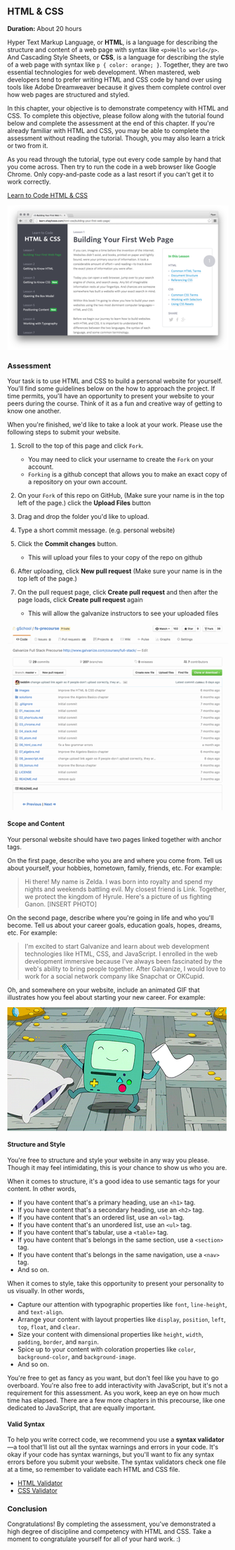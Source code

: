 ## HTML & CSS

**Duration:** About 20 hours

Hyper Text Markup Language, or **HTML**, is a language for describing the structure and content of a web page with syntax like `<p>Hello world</p>`. And Cascading Style Sheets, or **CSS**, is a language for describing the style of a web page with syntax like `p { color: orange; }`. Together, they are two essential technologies for web development. When mastered, web developers tend to prefer writing HTML and CSS code by hand over using tools like Adobe Dreamweaver because it gives them complete control over how web pages are structured and styled.

In this chapter, your objective is to demonstrate competency with HTML and CSS. To complete this objective, please follow along with the tutorial found below and complete the assessment at the end of this chapter. If you're already familiar with HTML and CSS, you may be able to complete the assessment without reading the tutorial. Though, you may also learn a trick or two from it.

As you read through the tutorial, type out every code sample by hand that you come across. Then try to run the code in a web browser like Google Chrome. Only copy-and-paste code as a last resort if you can't get it to work correctly.

[Learn to Code HTML & CSS][learn-html-css]

[![](images/html_css.png)][learn-html-css]

### Assessment

Your task is to use HTML and CSS to build a personal website for yourself. You'll find some guidelines below on the how to approach the project. If time permits, you'll have an opportunity to present your website to your peers during the course. Think of it as a fun and creative way of getting to know one another.

When you're finished, we'd like to take a look at your work. Please use the following steps to submit your website.

1. Scroll to the top of this page and click `Fork`.
	* You may need to click your username to create the `Fork` on your account.
	* `Forking` is a github concept that allows you to make an exact copy of a repository on your own account.

1. On your `Fork` of this repo on GitHub, (Make sure your name is in the top left of the page.) click the **Upload Files** button

1. Drag and drop the folder you'd like to upload.

1. Type a short commit message. (e.g. personal website)

1. Click the **Commit changes** button.
	* This will upload your files to your copy of the repo on github

1. After uploading, click **New pull request** (Make sure your name is in the top left of the page.)

1. On the pull request page, click **Create pull request** and then after the page loads, click  **Create pull request** again
	* This will allow the galvanize instructors to see your uploaded files

![](images/github_upload.gif)

#### Scope and Content

Your personal website should have two pages linked together with anchor tags.

On the first page, describe who you are and where you come from. Tell us about yourself, your hobbies, hometown, family, friends, etc. For example:

> Hi there! My name is Zelda. I was born into royalty and spend my nights and weekends battling evil. My closest friend is Link. Together, we protect the kingdom of Hyrule. Here's a picture of us fighting Ganon. [INSERT PHOTO]

On the second page, describe where you're going in life and who you'll become. Tell us about your career goals, education goals, hopes, dreams, etc. For example:

> I'm excited to start Galvanize and learn about web development technologies like HTML, CSS, and JavaScript. I enrolled in the web development immersive because I've always been fascinated by the web's ability to bring people together. After Galvanize, I would love to work for a social network company like Snapchat or OKCupid.

Oh, and somewhere on your website, include an animated GIF that illustrates how you feel about starting your new career. For example:

![](images/bmo.gif)

#### Structure and Style

You're free to structure and style your website in any way you please. Though it may feel intimidating, this is your chance to show us who you are.

When it comes to structure, it's a good idea to use semantic tags for your content. In other words,

- If you have content that's a primary heading, use an `<h1>` tag.
- If you have content that's a secondary heading, use an `<h2>` tag.
- If you have content that's an ordered list, use an `<ol>` tag.
- If you have content that's an unordered list, use an `<ul>` tag.
- If you have content that's tabular, use a `<table>` tag.
- If you have content that's belongs in the same section, use a `<section>` tag.
- If you have content that's belongs in the same navigation, use a `<nav>` tag.
- And so on.

When it comes to style, take this opportunity to present your personality to us visually. In other words,

- Capture our attention with typographic properties like `font`, `line-height`, and `text-align`.
- Arrange your content with layout properties like `display`, `position`, `left`, `top`, `float`, and `clear`.
- Size your content with dimensional properties like `height`, `width`, `padding`, `border`, and `margin`.
- Spice up to your content with coloration properties like `color`, `background-color`, and `background-image`.
- And so on.

You're free to get as fancy as you want, but don't feel like you have to go overboard. You're also free to add interactivity with JavaScript, but it's not a requirement for this assessment. As you work, keep an eye on how much time has elapsed. There are a few more chapters in this precourse, like one dedicated to JavaScript, that are equally important.

#### Valid Syntax

To help you write correct code, we recommend you use a **syntax validator**—a tool that'll list out all the syntax warnings and errors in your code. It's okay if your code has syntax warnings, but you'll want to fix any syntax errors before you submit your website. The syntax validators check one file at a time, so remember to validate each HTML and CSS file.

- [HTML Validator](https://validator.w3.org/#validate_by_upload)
- [CSS Validator](https://jigsaw.w3.org/css-validator/#validate_by_upload)

### Conclusion

Congratulations! By completing the assessment, you've demonstrated a high degree of discipline and competency with HTML and CSS. Take a moment to congratulate yourself for all of your hard work. :)

[learn-html-css]: http://learn.shayhowe.com/html-css/building-your-first-web-page/
[upload]: https://github.com/gSchool/fs-precourse/upload/personal
